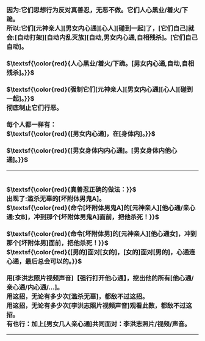 <h3>
<br>因为:它们思想行为反对真善忍，无恶不做。它们人心黑业/着火/下跪。
<br>所以:它们[元神亲人][男女内心通][心人][碰到一起]了，[它们自己]就会:[自动打架][自动内乱灭族][自动,男女内心通,自相残杀]。[它们自己自动]。
<br>
<br>$\textsf{\color{red}{人心黑业/着火/下跪。[男女内心通,自动,自相残杀]。}}$
<br>
<br>$\textsf{\color{red}{强制它们[元神亲人][男女内心通][心人][碰到一起]。}}$
<br>彻底制止它们行恶。
<br>
<br>每个人都一样有：
<br>$\textsf{\color{red}{[男女内心通]，在[身体内]。}}$
<br>
<br>$\textsf{\color{red}{[男女身体内内心通]。[男女身体内他心通]。}}$
<hr>
<br>$\textsf{\color{red}{真善忍正确的做法：}}$
<br>出现了:滥杀无辜的[坏附体男鬼A]。
<br>$\textsf{\color{red}{命令[坏附体男鬼A]的[元神亲人][他心通/亲心通:女B]，冲到那个[坏附体男鬼A]面前，把他杀死！}}$
<br>
<br>$\textsf{\color{red}{命令[坏附体男]的[元神亲人][他心通女]，冲到那个[坏附体男]面前，把他杀死！}}$
<br>$\textsf{\color{red}{[男的]面对[女的]，[女的]面对[男的]，心通连心通，最后总会可以的。}}$
<br>
<br>用[李洪志照片视频声音]【强行打开他心通】，挖出他的所有[他心通/亲心通/内心通/...]。
<br>用这招，无论有多少次[滥杀无辜]，都敌不过这招。
<br>用这招，无论有多少次[李洪志照片视频声音]观看此数，都敌不过这招。
<br>有也行：加上[男女几人亲心通]共同面对：李洪志照片/视频/声音。
<br>
<hr>
</h3>
